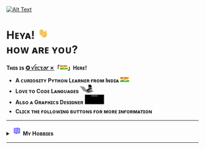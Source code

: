 [![Alt Text](https://github.com/vectorx-dev/vectorx-dev/blob/main/resources/VectorX-Dev.gif)](https://t.me/its_vector)

# **Hᴇʏᴀ!** [<img height="30" src="https://github.com/vectorx-dev/vectorx-dev/blob/main/resources/Waving-Hand.gif">](https://t.me/its_vector)<br>**ʜᴏᴡ ᴀʀᴇ ʏᴏᴜ?**
**Tʜɪs ɪs [**✪ ꪜᥱᥴꚍꪮ𝘳 ✗**](https://t.me/Vector_Op)「[<img height="13" src="https://github.com/vectorx-dev/vectorx-dev/blob/main/resources/Indian-Flag.gif">](https://t.me/its_vector)」Hᴇʀᴇ!**


- **A ᴄᴜʀɪᴏsɪᴛʏ Pʏᴛʜᴏɴ Lᴇᴀʀɴᴇʀ ғʀᴏᴍ Iɴᴅɪᴀ [<img height="15" src="https://github.com/vectorx-dev/vectorx-dev/blob/main/resources/Indian-Flag.gif">](https://t.me/its_vector)**<br>
- **Lᴏᴠᴇ ᴛᴏ Cᴏᴅᴇ Lᴀɴɢᴜᴀɢᴇs** [<img width="35" src="https://github.com/vectorx-dev/vectorx-dev/blob/main/resources/Coder.gif">](https://t.me/its_vector)
- **Aʟsᴏ ᴀ Gʀᴀᴘʜɪᴄs Dᴇsɪɢɴᴇʀ** [<video height="25" src="https://github.com/vectorx-dev/vectorx-dev/blob/main/resources/Adobe-Apps.mp4">](https://t.me/VectorXGraphics)
- **Cʟɪᴄᴋ ᴛʜᴇ ғᴏʟʟᴏᴡɪɴɢ ʙᴜᴛᴛᴏɴs ғᴏʀ ᴍᴏʀᴇ ɪɴғᴏʀᴍᴀᴛɪᴏɴ** **[<img width="20" src="https://github.com/vectorx-dev/vectorx-dev/blob/main/resources/Search.gif">](https://t.me/its_vector)**

---

<details> <summary> <img height="25" src="https://github.com/vectorx-dev/vectorx-dev/blob/main/resources/Loading.gif"><b> Mʏ Hᴏʙʙɪᴇs <b> </summary>
<img src="https://github.com/vectorx-dev/vectorx-dev/blob/main/resources/Coding.gif"> </details>

---
